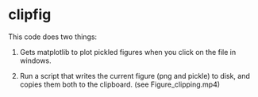 # clipfig

This code does two things:

1. Gets matplotlib to plot pickled figures when you click on the file in windows.

2. Run a script that writes the current figure (png and pickle) to disk, and copies them both to the clipboard. (see Figure_clipping.mp4)
